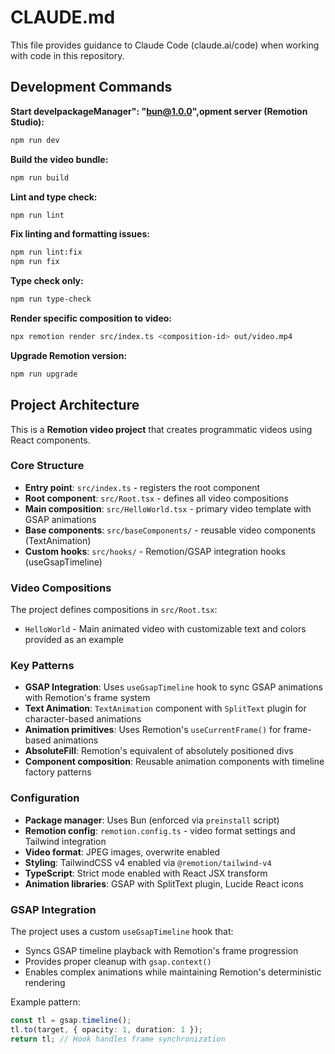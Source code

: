 # CLAUDE.md

This file provides guidance to Claude Code (claude.ai/code) when working with code in this repository.

## Development Commands

**Start develpackageManager": "bun@1.0.0",opment server (Remotion Studio):**

```bash
npm run dev
```

**Build the video bundle:**

```bash
npm run build
```

**Lint and type check:**

```bash
npm run lint
```

**Fix linting and formatting issues:**

```bash
npm run lint:fix
npm run fix
```

**Type check only:**

```bash
npm run type-check
```

**Render specific composition to video:**

```bash
npx remotion render src/index.ts <composition-id> out/video.mp4
```

**Upgrade Remotion version:**

```bash
npm run upgrade
```

## Project Architecture

This is a **Remotion video project** that creates programmatic videos using React components.

### Core Structure

- **Entry point**: `src/index.ts` - registers the root component
- **Root component**: `src/Root.tsx` - defines all video compositions
- **Main composition**: `src/HelloWorld.tsx` - primary video template with GSAP animations
- **Base components**: `src/baseComponents/` - reusable video components (TextAnimation)
- **Custom hooks**: `src/hooks/` - Remotion/GSAP integration hooks (useGsapTimeline)

### Video Compositions

The project defines compositions in `src/Root.tsx`:

- `HelloWorld` - Main animated video with customizable text and colors provided as an example

### Key Patterns

- **GSAP Integration**: Uses `useGsapTimeline` hook to sync GSAP animations with Remotion's frame system
- **Text Animation**: `TextAnimation` component with `SplitText` plugin for character-based animations
- **Animation primitives**: Uses Remotion's `useCurrentFrame()` for frame-based animations
- **AbsoluteFill**: Remotion's equivalent of absolutely positioned divs
- **Component composition**: Reusable animation components with timeline factory patterns

### Configuration

- **Package manager**: Uses Bun (enforced via `preinstall` script)
- **Remotion config**: `remotion.config.ts` - video format settings and Tailwind integration
- **Video format**: JPEG images, overwrite enabled
- **Styling**: TailwindCSS v4 enabled via `@remotion/tailwind-v4`
- **TypeScript**: Strict mode enabled with React JSX transform
- **Animation libraries**: GSAP with SplitText plugin, Lucide React icons

### GSAP Integration

The project uses a custom `useGsapTimeline` hook that:

- Syncs GSAP timeline playback with Remotion's frame progression
- Provides proper cleanup with `gsap.context()`
- Enables complex animations while maintaining Remotion's deterministic rendering

Example pattern:

```typescript
const tl = gsap.timeline();
tl.to(target, { opacity: 1, duration: 1 });
return tl; // Hook handles frame synchronization
```
